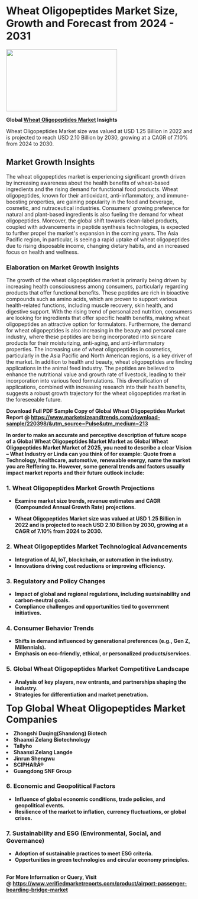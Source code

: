 <H1>Wheat Oligopeptides Market Size, Growth and Forecast from 2024 - 2031</H1><img class="aligncenter size-medium wp-image-584254" src="https://thirdeyenews.in/wp-content/uploads/2024/09/Global-Market-Research-300x168.jpeg" alt="" width="300" height="168" /><p><strong>Global&nbsp;<a href="https://www.marketsizeandtrends.com/download-sample/220398/&amp;utm_source=Pulse&amp;utm_medium=213">Wheat Oligopeptides Market</a> Insights</strong></p><p>Wheat Oligopeptides Market size was valued at USD 1.25 Billion in 2022 and is projected to reach USD 2.10 Billion by 2030, growing at a CAGR of 7.10% from 2024 to 2030.</p><p><h2>Market Growth Insights</h2> The wheat oligopeptides market is experiencing significant growth driven by increasing awareness about the health benefits of wheat-based ingredients and the rising demand for functional food products. Wheat oligopeptides, known for their antioxidant, anti-inflammatory, and immune-boosting properties, are gaining popularity in the food and beverage, cosmetic, and nutraceutical industries. Consumers' growing preference for natural and plant-based ingredients is also fueling the demand for wheat oligopeptides. Moreover, the global shift towards clean-label products, coupled with advancements in peptide synthesis technologies, is expected to further propel the market's expansion in the coming years. The Asia Pacific region, in particular, is seeing a rapid uptake of wheat oligopeptides due to rising disposable income, changing dietary habits, and an increased focus on health and wellness. <p><strong></strong></p> <h3>Elaboration on Market Growth Insights</h3> The growth of the wheat oligopeptides market is primarily being driven by increasing health consciousness among consumers, particularly regarding products that offer functional benefits. These peptides are rich in bioactive compounds such as amino acids, which are proven to support various health-related functions, including muscle recovery, skin health, and digestive support. With the rising trend of personalized nutrition, consumers are looking for ingredients that offer specific health benefits, making wheat oligopeptides an attractive option for formulators. Furthermore, the demand for wheat oligopeptides is also increasing in the beauty and personal care industry, where these peptides are being incorporated into skincare products for their moisturizing, anti-aging, and anti-inflammatory properties. The increasing use of wheat oligopeptides in cosmetics, particularly in the Asia Pacific and North American regions, is a key driver of the market. In addition to health and beauty, wheat oligopeptides are finding applications in the animal feed industry. The peptides are believed to enhance the nutritional value and growth rate of livestock, leading to their incorporation into various feed formulations. This diversification of applications, combined with increasing research into their health benefits, suggests a robust growth trajectory for the wheat oligopeptides market in the foreseeable future. <p><strong></p><p><span class=""><strong>Download Full PDF Sample Copy of Global Wheat Oligopeptides Market Report</strong> @ <a href="https://www.marketsizeandtrends.com/download-sample/220398/&amp;utm_source=Pulse&amp;utm_medium=213" target="_blank">https://www.marketsizeandtrends.com/download-sample/220398/&amp;utm_source=Pulse&amp;utm_medium=213</a></span></p><p>In order to make an accurate and perceptive description of future scope of a Global&nbsp;Wheat Oligopeptides Market Market as Global&nbsp;Wheat Oligopeptides Market Market of 2025, you need to describe a clear Vision &ndash; What Industry or Linda can you think of for example: Quote from a Technology, healthcare, automotive, renewable energy, name the market you are Reffering to. However, some general trends and factors usually impact market reports and their future outlook include:</p><h3>1.&nbsp;<strong>Wheat Oligopeptides Market Growth Projections</strong></h3><ul><li>Examine market size trends, revenue estimates and CAGR (Compounded Annual Growth Rate) projections.</li><li><p>Wheat Oligopeptides Market size was valued at USD 1.25 Billion in 2022 and is projected to reach USD 2.10 Billion by 2030, growing at a CAGR of 7.10% from 2024 to 2030.</p></li></ul><h3>2.&nbsp;<strong>Wheat Oligopeptides Market Technological Advancements</strong></h3><ul><li>Integration of AI, IoT, blockchain, or automation in the industry.</li><li>Innovations driving cost reductions or improving efficiency.</li></ul><h3>3.&nbsp;<strong>Regulatory and Policy Changes</strong></h3><ul><li>Impact of global and regional regulations, including sustainability and carbon-neutral goals.</li><li>Compliance challenges and opportunities tied to government initiatives.</li></ul><h3>4.&nbsp;<strong>Consumer Behavior Trends</strong></h3><ul><li>Shifts in demand influenced by generational preferences (e.g., Gen Z, Millennials).</li><li>Emphasis on eco-friendly, ethical, or personalized products/services.</li></ul><h3>5.&nbsp;<strong>Global Wheat Oligopeptides Market Competitive Landscape</strong></h3><ul><li>Analysis of key players, new entrants, and partnerships shaping the industry.</li><li>Strategies for differentiation and market penetration.</li></ul><p data-pm-slice="1 1 []"><span style="color: inherit; font-family: inherit; font-size: 25px;">Top Global Wheat Oligopeptides Market Companies</span></p><div class="" data-test-id=""><p><li>Zhongshi Duqing(Shandong) Biotech</li><li> Shaanxi Zelang Biotechnology</li><li> Tallyho</li><li> Shaanxi Zelang Langde</li><li> Jinrun Shengwu</li><li> SCIPHARÂ®</li><li> Guangdong SNF Group</li></p></div><h3>6.&nbsp;<strong>Economic and Geopolitical Factors</strong></h3><ul><li>Influence of global economic conditions, trade policies, and geopolitical events.</li><li>Resilience of the market to inflation, currency fluctuations, or global crises.</li></ul><h3>7.&nbsp;<strong>Sustainability and ESG (Environmental, Social, and Governance)</strong></h3><ul><li>Adoption of sustainable practices to meet ESG criteria.</li><li>Opportunities in green technologies and circular economy principles.</li></ul><h2><strong style="font-size: 14px;">For More Information or Query, Visit @&nbsp;</strong><a style="background-color: #ffffff; font-size: 14px;" href="https://www.marketsizeandtrends.com/report/wheat-oligopeptides-market/" target="_blank">https://www.verifiedmarketreports.com/product/airport-passenger-boarding-bridge-market</a></h2>
